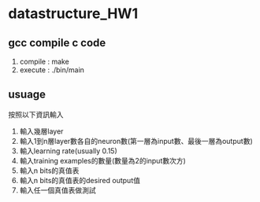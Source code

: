 # datastructure_HW1
## gcc compile c code
1. compile : make
2. execute : ./bin/main

## usuage
按照以下資訊輸入
1. 輸入幾層layer
2. 輸入1到n層layer數各自的neuron數(第一層為input數、最後一層為output數)
3. 輸入learning rate(usually 0.15)
4. 輸入training examples的數量(數量為2的input數次方)
5. 輸入n bits的真值表
6. 輸入n bits的真值表的desired output值
7. 輸入任一個真值表做測試